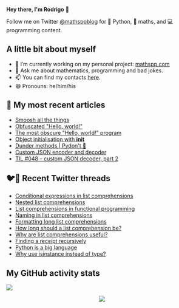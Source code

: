 **Hey there, I'm Rodrigo** 👋

Follow me on Twitter [@mathsppblog][twitter] for 🐍 Python, 🧠 maths, and 💻 programming content.


## A little bit about myself

- 🔭 I’m currently working on my personal project: [mathspp.com](https://mathspp.com)
- 💬 Ask me about mathematics, programming and bad jokes.
- 📫 You can find my contacts [here](https://mathspp.com/about#contacts).
- 😄 Pronouns: he/him/his


## 📖 My most recent articles

<!-- BLOG-POST-LIST:START -->
- [Smoosh all the things](https://mathspp.com/blog/smoosh-all-the-things)
- [Obfuscated &quot;Hello, world!&quot;](https://mathspp.com/blog/obfuscated-hello-world)
- [The most obscure &quot;Hello, world!&quot; program](https://mathspp.com/blog/the-most-obscure-hello-world-program)
- [Object initialisation with __init__](https://mathspp.com/blog/object-initialisation-with-__init__)
- [Dunder methods | Pydon&#39;t 🐍](https://mathspp.com/blog/pydonts/dunder-methods)
- [Custom JSON encoder and decoder](https://mathspp.com/blog/custom-json-encoder-and-decoder)
- [TIL #048 – custom JSON decoder, part 2](https://mathspp.com/blog/til/custom-json-decoder-part-2)
<!-- BLOG-POST-LIST:END -->


## 🐦📝 Recent Twitter threads

<!-- TWITTER-THREAD-LIST:START -->
- [Conditional expressions in list comprehensions](https://mathspp.com/blog/twitter-threads/conditional-expressions-in-list-comprehensions)
- [Nested list comprehensions](https://mathspp.com/blog/twitter-threads/nested-list-comprehensions)
- [List comprehensions in functional programming](https://mathspp.com/blog/twitter-threads/list-comprehensions-in-functional-programming)
- [Naming in list comprehensions](https://mathspp.com/blog/twitter-threads/naming-in-list-comprehensions)
- [Formatting long list comprehensions](https://mathspp.com/blog/twitter-threads/formatting-long-list-comprehensions)
- [How long should a list comprehension be?](https://mathspp.com/blog/twitter-threads/how-long-should-a-list-comprehension-be)
- [Why are list comprehensions useful?](https://mathspp.com/blog/twitter-threads/why-are-list-comprehensions-useful)
- [Finding a receipt recursively](https://mathspp.com/blog/twitter-threads/finding-a-receipt-recursively)
- [Python is a big language](https://mathspp.com/blog/twitter-threads/python-is-a-big-language)
- [Why use isinstance instead of type?](https://mathspp.com/blog/twitter-threads/why-use-isinstance-instead-of-type)
<!-- TWITTER-THREAD-LIST:END -->


##  My GitHub activity stats

![](https://github-readme-stats.vercel.app/api?username=RodrigoGiraoSerrao&hide=stars&count_private=true&show_icons=true)

<p align='center'><img src='https://visitor-badge.laobi.icu/badge?page_id=RodrigoGiraoSerrao'></p>

[twitter]: https://twitter.com/mathsppblog
